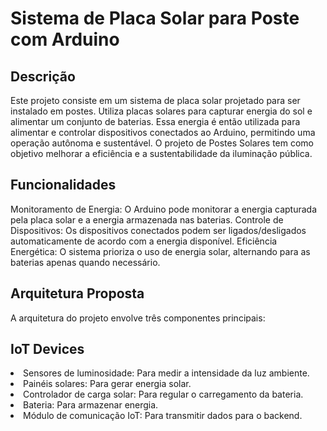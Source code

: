 # Sistema de Placa Solar para Poste com Arduino
<h2>Descrição</h2>
Este projeto consiste em um sistema de placa solar projetado para ser instalado em postes. Utiliza placas solares para capturar energia do sol e alimentar um conjunto de baterias. Essa energia é então utilizada para alimentar e controlar dispositivos conectados ao Arduino, permitindo uma operação autônoma e sustentável.
O projeto de Postes Solares tem como objetivo melhorar a eficiência e a sustentabilidade da iluminação pública.

<h2>Funcionalidades</h2>
Monitoramento de Energia: O Arduino pode monitorar a energia capturada pela placa solar e a energia armazenada nas baterias.
Controle de Dispositivos: Os dispositivos conectados podem ser ligados/desligados automaticamente de acordo com a energia disponível.
Eficiência Energética: O sistema prioriza o uso de energia solar, alternando para as baterias apenas quando necessário.

<h2>Arquitetura Proposta</h2>
A arquitetura do projeto envolve três componentes principais:

<h2>IoT Devices</h2>
<li>Sensores de luminosidade: Para medir a intensidade da luz ambiente.</li>
<li>Painéis solares: Para gerar energia solar.</li>
<li>Controlador de carga solar: Para regular o carregamento da bateria.</li>
<li>Bateria: Para armazenar energia.</li>
<li>Módulo de comunicação IoT: Para transmitir dados para o backend.</li>
